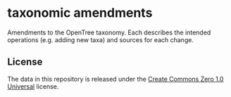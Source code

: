 # taxonomic amendments
Amendments to the OpenTree taxonomy. Each describes the intended operations (e.g. adding new taxa) and sources for each change.

## License

The data in this repository is released under the [Create Commons Zero 1.0 Universal](https://creativecommons.org/publicdomain/zero/1.0/) license.

